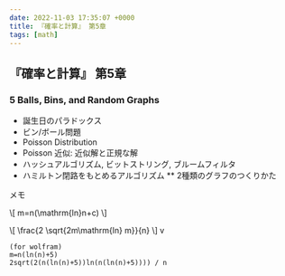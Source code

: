 ```yaml
---
date: 2022-11-03 17:35:07 +0000
title: 『確率と計算』 第5章
tags: [math]
---
```


## 『確率と計算』 第5章

### 5 Balls, Bins, and Random Graphs

* 誕生日のパラドックス
* ビン/ボール問題
* Poisson Distribution 
* Poisson 近似: 近似解と正規な解
* ハッシュアルゴリズム, ビットストリング, ブルームフィルタ
* ハミルトン閉路をもとめるアルゴリズム
** 2種類のグラフのつくりかた

メモ

\\[
m=n(\mathrm{ln}n+c)
\\]

\\[
\frac{2 \sqrt{2m\mathrm{ln} m}}{n}
\\]
v

```
(for wolfram)
m=n(ln(n)+5)
2sqrt(2(n(ln(n)+5))ln(n(ln(n)+5)))) / n
```

